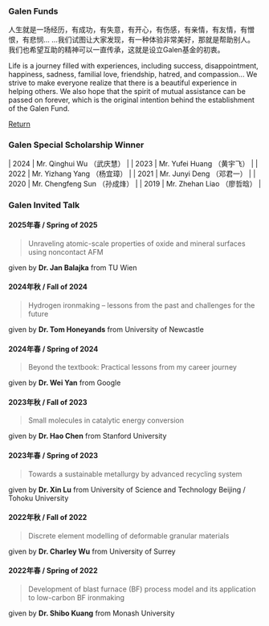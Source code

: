 ### Galen Funds

人生就是一场经历，有成功，有失意，有开心，有伤感，有亲情，有友情，有憎恨，有悲悯... ...我们试图让大家发现，有一种体验非常美好，那就是帮助别人。我们也希望互助的精神可以一直传承，这就是设立Galen基金的初衷。

Life is a journey filled with experiences, including success, disappointment, happiness, sadness, familial love, friendship, hatred, and compassion... We strive to make everyone realize that there is a beautiful experience in helping others. We also hope that the spirit of mutual assistance can be passed on forever, which is the original intention behind the establishment of the Galen Fund.

[Return](./index.html)

### Galen Special Scholarship Winner

| 2024 | Mr. Qinghui Wu （武庆慧）    |
| 2023 | Mr. Yufei Huang （黄宇飞）    |
| 2022 | Mr. Yizhang Yang （杨宜璋）    |
| 2021 | Mr. Junyi Deng （邓君一）    |
| 2020 | Mr. Chengfeng Sun （孙成烽）    |
| 2019 | Mr. Zhehan Liao （廖哲晗）    |


### Galen Invited Talk
#### 2025年春 / Spring of 2025
> Unraveling atomic-scale properties of oxide and mineral surfaces using noncontact AFM

given by **Dr. Jan Balajka** from TU Wien

#### 2024年秋 / Fall of 2024
> Hydrogen ironmaking – lessons from the past and challenges for the future

given by **Dr. Tom Honeyands** from University of Newcastle

#### 2024年春 / Spring of 2024
> Beyond the textbook: Practical lessons from my career journey

given by **Dr. Wei Yan** from Google

#### 2023年秋 / Fall of 2023
> Small molecules in catalytic energy conversion

given by **Dr. Hao Chen** from Stanford University

#### 2023年春 / Spring of 2023
> Towards a sustainable metallurgy by advanced recycling system

given by **Dr. Xin Lu** from University of Science and Technology Beijing / Tohoku University

#### 2022年秋 / Fall of 2022
> Discrete element modelling of deformable granular materials

given by **Dr. Charley Wu** from University of Surrey

#### 2022年春 / Spring of 2022
> Development of blast furnace (BF) process model and its application to low-carbon BF ironmaking

given by **Dr. Shibo Kuang** from Monash University
